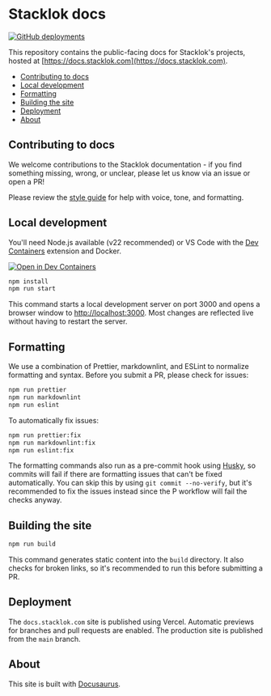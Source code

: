 # Stacklok docs <!-- omit in toc -->

[![GitHub deployments][deployment-img]][deployment]

This repository contains the public-facing docs for Stacklok's projects, hosted
at [https://docs.stacklok.com](https://docs.stacklok.com).

- [Contributing to docs](#contributing-to-docs)
- [Local development](#local-development)
- [Formatting](#formatting)
- [Building the site](#building-the-site)
- [Deployment](#deployment)
- [About](#about)

## Contributing to docs

We welcome contributions to the Stacklok documentation - if you find something
missing, wrong, or unclear, please let us know via an issue or open a PR!

Please review the [style guide](./STYLE-GUIDE.md) for help with voice, tone, and
formatting.

## Local development

You'll need Node.js available (v22 recommended) or VS Code with the
[Dev Containers](https://marketplace.visualstudio.com/items?itemName=ms-vscode-remote.remote-containers)
extension and Docker.

[![Open in Dev Containers][devcontainer-img]][devcontainer]

```bash
npm install
npm run start
```

This command starts a local development server on port 3000 and opens a browser
window to <http://localhost:3000>. Most changes are reflected live without
having to restart the server.

## Formatting

We use a combination of Prettier, markdownlint, and ESLint to normalize
formatting and syntax. Before you submit a PR, please check for issues:

```bash
npm run prettier
npm run markdownlint
npm run eslint
```

To automatically fix issues:

```bash
npm run prettier:fix
npm run markdownlint:fix
npm run eslint:fix
```

The formatting commands also run as a pre-commit hook using
[Husky](https://typicode.github.io/husky/), so commits will fail if there are
formatting issues that can't be fixed automatically. You can skip this by using
`git commit --no-verify`, but it's recommended to fix the issues instead since
the P workflow will fail the checks anyway.

## Building the site

```bash
npm run build
```

This command generates static content into the `build` directory. It also checks
for broken links, so it's recommended to run this before submitting a PR.

## Deployment

The `docs.stacklok.com` site is published using Vercel. Automatic previews for
branches and pull requests are enabled. The production site is published from
the `main` branch.

## About

This site is built with [Docusaurus](https://docusaurus.io/).

<!-- badge links -->

[deployment-img]:
  https://img.shields.io/github/deployments/stacklok/docs-website/Production?logo=vercel&label=Vercel%20deployment
[deployment]: https://github.com/stacklok/docs-website/deployments/Production
[devcontainer-img]:
  https://img.shields.io/static/v1?label=Dev%20Containers&message=Open&color=blue
[devcontainer]:
  https://vscode.dev/redirect?url=vscode://ms-vscode-remote.remote-containers/cloneInVolume?url=https://github.com/stacklok/docs-website
